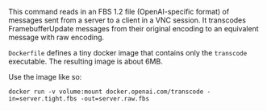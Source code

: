 This command reads in an FBS 1.2 file (OpenAI-specific format) of messages sent
from a server to a client in a VNC session. It transcodes FramebufferUpdate
messages from their original encoding to an equivalent message with raw
encoding.

`Dockerfile` defines a tiny docker image that contains only the `transcode`
executable. The resulting image is about 6MB.

Use the image like so:

```
docker run -v volume:mount docker.openai.com/transcode -in=server.tight.fbs -out=server.raw.fbs
```
